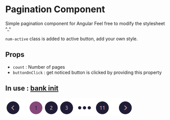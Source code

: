 # Pagination Component

Simple pagination component for Angular
Feel free to modify the stylesheet ^\_^

`num-active` class is added to active button, add your own style.

## Props

- `count` : Number of pages
- `buttonOnClick` : get noticed button is clicked by providing this property

## In use : [bank init](https://angular-project-acf-patrick.vercel.app/)

![screenshot](./screenshot.png)
